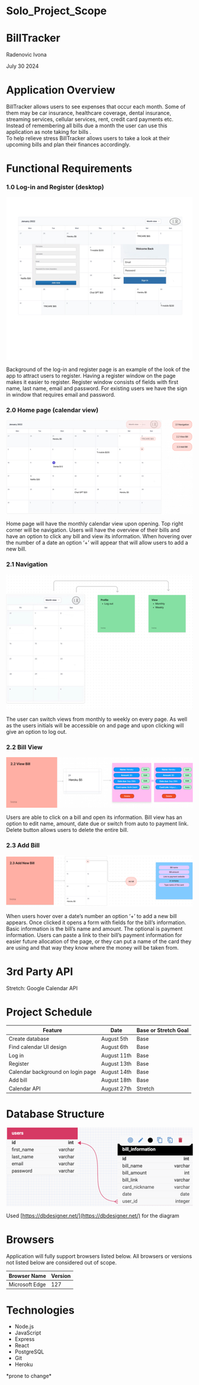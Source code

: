 # Solo_Project_Scope

# BillTracker

Radenovic Ivona

July 30 2024

# Application Overview

BillTracker allows users to see expenses that occur each month. Some of them may be car insurance, healthcare coverage, dental insurance, streaming services, cellular services, rent, credit card payments etc. Instead of remembering all bills due a month the user can use this application as note taking for bills .   
To help relieve stress BillTracker allows users to take a look at their upcoming bills and plan their finances accordingly.

# Functional Requirements

### 1.0 Log-in and Register (desktop)

![Log-in and Register](WelcomePage.jpeg)

Background of the log-in and register page is an example of the look of the app to attract users to register. Having a register window on the page makes it easier to register. Register window consists of fields with first name, last name, email and password. For existing users we have the sign in window that requires email and password.

### 2.0 Home page (calendar view)

![Home Page](HomePage.jpg)

Home page will have the monthly calendar view upon opening. Top right corner will be navigation. Users will have the overview of their bills and have an option to click any bill and view its information. When hovering over the number of a date an option ‘+’ will appear that will allow users to add a new bill.

### 2.1 Navigation

![Navigation](Navigation.jpg)

The user can switch views from monthly to weekly on every page. As well as the users initials will be accessible on and page and upon clicking will give an option to log out.  

### 2.2 Bill View

![Bill View](BillView.jpg)

Users are able to click on a bill and open its information. Bill view has an option to edit name, amount, date due or switch from auto to payment link. Delete button allows users to delete the entire bill.

### 2.3 Add Bill

![Add Bill Future](AddBill.jpg)

When users hover over a date’s number an option ‘+’ to add a new bill appears. Once clicked it opens a form with fields for the bill’s information. Basic information is the bill’s name and amount. The optional is payment information. Users can paste a link to their bill’s payment information for easier future allocation of the page, or they can put a name of the card they are using and that way they know where the money will be taken from. 

# 3rd Party API

Stretch: Google Calendar API

# Project Schedule

| Feature | Date | Base or Stretch Goal |
| ----- | ----- | ----- |
| Create database | August 5th | Base |
| Find calendar UI design | August 6th | Base |
| Log in | August 11th | Base |
| Register | August 13th | Base |
| Calendar background on login page | August 14th | Base |
| Add bill  | August 18th | Base |
| Calendar API | August 27th | Stretch |

# Database Structure

![Database Structure](DatabaseStructure.png)

Used [https://dbdesigner.net/](https://dbdesigner.net/) for the diagram

# Browsers

Application will fully support browsers listed below. All browsers or versions not listed below are considered out of scope.

| Browser Name | Version |
| :---- | :---- |
| Microsoft Edge | 127 |

# Technologies

* Node.js
* JavaScript
* Express
* React
* PostgreSQL
* Git
* Heroku



\*prone to change\*  
